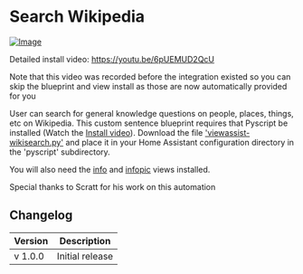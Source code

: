 # Search Wikipedia

[![Image](https://img.youtube.com/vi/6pUEMUD2QcU/mqdefault.jpg)](https://www.youtube.com/watch?v=6pUEMUD2QcU)

Detailed install video: https://youtu.be/6pUEMUD2QcU

Note that this video was recorded before the integration existed so you can skip the blueprint and view install as those are now automatically provided for you

User can search for general knowledge questions on people, places, things, etc on Wikipedia. This custom sentence blueprint requires that Pyscript be installed (Watch the [Install video](https://youtu.be/jpJxZaisbGQ)). Download the file ['viewassist-wikisearch.py'](https://raw.githubusercontent.com/dinki/View-Assist/refs/heads/main/View_Assist_custom_sentences/Search_Wikipedia/viewassist-wikisearch.py) and place it in your Home Assistant configuration directory in the 'pyscript' subdirectory.

You will also need the [info](../views/info) and [infopic](../views/info) views installed.

Special thanks to Scratt for his work on this automation

## Changelog

| Version | Description     |
| ------- | --------------- |
| v 1.0.0 | Initial release |
